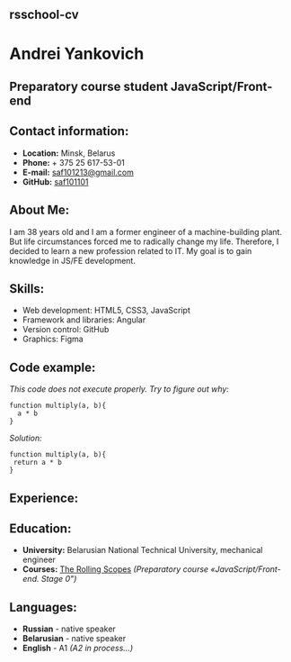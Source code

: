 ## **rsschool-cv**

# **Andrei Yankovich**

## **Preparatory course student JavaScript/Front-end**

## **Contact information:**

* **Location:** Minsk, Belarus
* **Phone:** + 375 25 617-53-01
* **E-mail:** saf101213@gmail.com
* **GitHub:** [saf101101](https://github.com/saf101101)

## **About Me:**

I am 38 years old and I am a former engineer of a machine-building plant. But life circumstances forced me to radically change my life. Therefore, I decided to learn a new profession related to IT. My goal is to gain knowledge in JS/FE development.

## **Skills:**

* Web development: HTML5, CSS3, JavaScript
* Framework and libraries: Angular
* Version control: GitHub
* Graphics: Figma

## **Code example:**

*This code does not execute properly. Try to figure out why:*
```
function multiply(a, b){
  a * b
}
```

*Solution:*

```
function multiply(a, b){
 return a * b
}
```

## **Experience:**

## **Education:**

* **University:** Belarusian National Technical University, mechanical engineer
* **Courses:** [The Rolling Scopes](https://rs.school/js-stage0/) *(Preparatory course «JavaScript/Front-end. Stage 0")*

## **Languages:**

* **Russian** - native speaker
* **Belarusian** - native speaker
* **English** - A1 *(A2 in process…)*